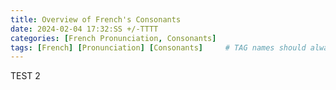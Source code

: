 ```yaml
---
title: Overview of French's Consonants
date: 2024-02-04 17:32:SS +/-TTTT
categories: [French Pronunciation, Consonants]
tags: [French] [Pronunciation] [Consonants]     # TAG names should always be lowercase
---
```


TEST 2
